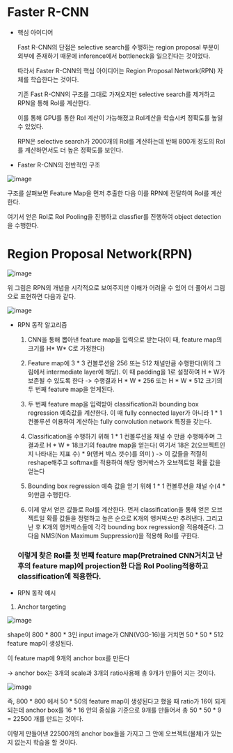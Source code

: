 # Faster R-CNN #

- 핵심 아이디어
    
    Fast R-CNN의 단점은 selective search를 수행하는 region proposal 부분이 외부에 존재하기 때문에 inference에서 bottleneck을 일으킨다는 것이었다.

    따라서 Faster R-CNN의 핵심 아이디어는 Region Proposal Network(RPN) 자체를 학습한다는 것이다. 

    기존 Fast R-CNN의 구조를 그대로 가져오지만 selective search를 제거하고 RPN을 통해 RoI를 계산한다.
    
    이를 통해 GPU를 통한 RoI 계산이 가능해졌고 RoI계산을 학습시켜 정확도를 높일 수 있었다.
    
    RPN은 selective search가 2000개의 RoI를 계산하는데 반해 800개 정도의 RoI를 계산하면서도 더 높은 정확도를 보인다. 
   
- Faster R-CNN의 전반적인 구조

![image](https://user-images.githubusercontent.com/66320010/107392751-564d0f80-6b3d-11eb-8a31-2837d4eb5cfe.png)

   구조를 살펴보면 Feature Map을 먼저 추출한 다음 이를 RPN에 전달하여 RoI를 계산한다.

   여기서 얻은 RoI로 RoI Pooling을 진행하고 classfier를 진행하여 object detection을 수행한다.
  
# Region Proposal Network(RPN) #

![image](https://user-images.githubusercontent.com/66320010/107396599-40d9e480-6b41-11eb-8410-f222362bf673.png)

위 그림은 RPN의 개념을 시각적으로 보여주지만 이해가 어려울 수 있어 더 풀어서 그림으로 표현하면 다음과 같다.

![image](https://user-images.githubusercontent.com/66320010/107397104-b34ac480-6b41-11eb-9529-9c19c602b0cc.png)

- RPN 동작 알고리즘 

  1) CNN을 통해 뽑아낸 feature map을 입력으로 받는다(이 때, feature map의 크기를 H* W* C로 가정한다)
  
  2) Feature map에 3 * 3 컨볼루션을 256 또는 512 채널만큼 수행한다(위의 그림에서 intermediate layer에 해당). 이 때 padding을 1로 설정하여 H * W가 보존될 수 있도록 한다 -> 수행결과 H * W * 256 또는 H * W * 512 크기의 두 번째 feature map을 얻게된다.

  3) 두 번째 feature map을 입력받아 classification과 bounding box regression 예측값을 계산한다. 이 때 fully connected layer가 아니라 1 * 1 컨볼루션 이용하여 계산하는 fully convolution network 특징을 갖는다.
  
  4) Classification을 수행하기 위해 1 * 1 컨볼루션을 채널 수 만큼 수행해주며 그 결과로 H * W * 18크기의 feautre map을 얻는다( 여기서 18은 2(오브젝트인지 나타내는 지표 수) * 9(앵커 박스 갯수)를 의미 ) -> 이 값들을 적절히 reshape해주고 softmax를 적용하여 해당 앵커박스가 오브젝트일 확률 값을 얻는다
  
  5) Bounding box regression 예측 값을 얻기 위해 1 * 1 컨볼루션을 채널 수(4 * 9)만큼 수행한다.
  
  6) 이제 앞서 얻은 값들로 RoI를 계산한다. 먼저 classification을 통해 얻은 오브젝트일 확률 값들을 정렬하고 높은 순으로 K개의 앵커박스만 추려낸다. 그리고 난 후 K개의 앵커박스들에 각각 bounding box regression을 적용해준다. 그 다음 NMS(Non Maximum Suppression)을 적용해 RoI를 구한다.
  
  ### 이렇게 찾은 RoI를 첫 번째 feature map(Pretrained CNN거치고 난 후의 feature map)에 projection한 다음 RoI Pooling적용하고 classification에 적용한다.
  
- RPN 동작 예시

1) Anchor targeting
    
![image](https://user-images.githubusercontent.com/66320010/107400960-b8aa0e00-6b45-11eb-9a02-30e143a0ad02.png)
    
shape이 800 * 800 * 3인 input image가 CNN(VGG-16)을 거치면 50 * 50 * 512 feature map이 생성된다.
    
이 feature map에 9개의 anchor box를 만든다 

-> anchor box는 3개의 scale과 3개의 ratio사용해 총 9개가 만들어 지는 것이다.

![image](https://user-images.githubusercontent.com/66320010/107402849-c6f92980-6b47-11eb-8002-76b4ea748394.png)

즉, 800 * 800 에서 50 * 50의 feature map이 생성된다고 했을 때 ratio가 16이 되게 되는데 anchor box를 16 * 16 안의 중심을 기준으로 9개를 만들어서 총 50 * 50 * 9 = 22500 개를 만드는 것이다.
    
이렇게 만들어낸 22500개의 anchor box들을 가지고 그 안에 오브젝트(물체)가 있는지 없는지 학습을 할 것이다.


















